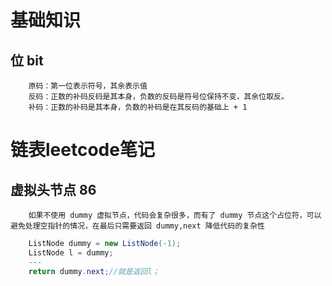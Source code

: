 # 基础知识
## 位 bit 
        原码：第一位表示符号，其余表示值
        反码：正数的补码反码是其本身，负数的反码是符号位保持不变，其余位取反。
        补码：正数的补码是其本身，负数的补码是在其反码的基础上 + 1
        
# 链表leetcode笔记
## 虚拟头节点 86
        如果不使用 dummy 虚拟节点，代码会复杂很多，而有了 dummy 节点这个占位符，可以避免处理空指针的情况，在最后只需要返回 dummy,next 降低代码的复杂性
    
``` java
    ListNode dummy = new ListNode(-1);
    ListNode l = dummy;
    ---
    return dummy.next;//就是返回l；
```






